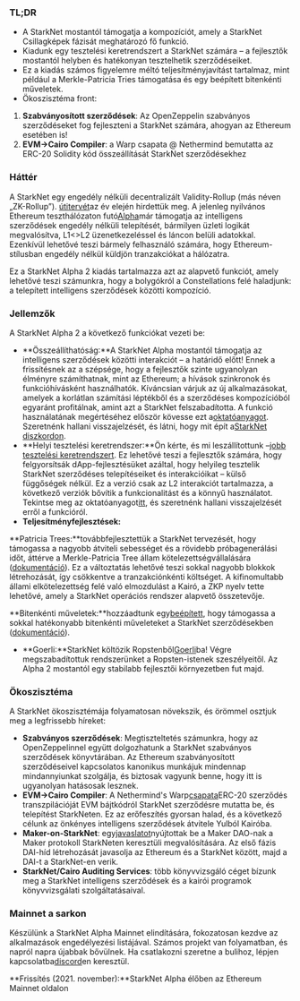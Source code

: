 ### TL;DR

* A StarkNet mostantól támogatja a kompozíciót, amely a StarkNet Csillagképek fázisát meghatározó fő funkció.
* Kiadunk egy tesztelési keretrendszert a StarkNet számára – a fejlesztők mostantól helyben és hatékonyan tesztelhetik szerződéseiket.
* Ez a kiadás számos figyelemre méltó teljesítményjavítást tartalmaz, mint például a Merkle-Patricia Tries támogatása és egy beépített bitenkénti műveletek.
* Ökoszisztéma front:

1. **Szabványosított szerződések**: Az OpenZeppelin szabványos szerződéseket fog fejleszteni a StarkNet számára, ahogyan az Ethereum esetében is!
2. **EVM->Cairo Compiler**: a Warp csapata @ Nethermind bemutatta az ERC-20 Solidity kód összeállítását StarkNet szerződésekhez

### Háttér

A StarkNet egy engedély nélküli decentralizált Validity-Rollup (más néven „ZK-Rollup”). [útitervét](https://medium.com/starkware/on-the-road-to-starknet-a-permissionless-stark-powered-l2-zk-rollup-83be53640880)az év elején hirdettük meg. A jelenleg nyilvános Ethereum teszthálózaton futó[Alpha](https://medium.com/starkware/starknet-alpha-1-90c3348cca4f)már támogatja az intelligens szerződések engedély nélküli telepítését, bármilyen üzleti logikát megvalósítva, L1<>L2 üzenetkezeléssel és láncon belüli adatokkal. Ezenkívül lehetővé teszi bármely felhasználó számára, hogy Ethereum-stílusban engedély nélkül küldjön tranzakciókat a hálózatra.

Ez a StarkNet Alpha 2 kiadás tartalmazza azt az alapvető funkciót, amely lehetővé teszi számunkra, hogy a bolygókról a Constellations felé haladjunk: a telepített intelligens szerződések közötti kompozíció.

### Jellemzők

A StarkNet Alpha 2 a következő funkciókat vezeti be:

* **Összeállíthatóság:**A StarkNet Alpha mostantól támogatja az intelligens szerződések közötti interakciót – a határidő előtt! Ennek a frissítésnek az a szépsége, hogy a fejlesztők szinte ugyanolyan élményre számíthatnak, mint az Ethereum; a hívások szinkronok és funkcióhívásként használhatók. Kíváncsian várjuk az új alkalmazásokat, amelyek a korlátlan számítási léptékből és a szerződéses kompozícióból egyaránt profitálnak, amint azt a StarkNet felszabadította. A funkció használatának megértéséhez először kövesse ezt a[oktatóanyagot](https://www.cairo-lang.org/docs/hello_starknet/calling_contracts.html). Szeretnénk hallani visszajelzését, és látni, hogy mit épít a[StarkNet diszkordon](https://discord.gg/uJ9HZTUk2Y).
* **Helyi tesztelési keretrendszer:**Ön kérte, és mi leszállítottunk –[jobb tesztelési keretrendszert](https://github.com/starkware-libs/cairo-lang/tree/master/src/starkware/starknet/testing). Ez lehetővé teszi a fejlesztők számára, hogy felgyorsítsák dApp-fejlesztésüket azáltal, hogy helyileg tesztelik StarkNet szerződéses telepítéseiket és interakcióikat – külső függőségek nélkül. Ez a verzió csak az L2 interakciót tartalmazza, a következő verziók bővítik a funkcionalitást és a könnyű használatot. Tekintse meg az oktatóanyagot[itt](https://www.cairo-lang.org/docs/hello_starknet/unit_tests.html), és szeretnénk hallani visszajelzését erről a funkcióról.
* **Teljesítményfejlesztések:**

**Patricia Trees:**továbbfejlesztettük a StarkNet tervezését, hogy támogassa a nagyobb átviteli sebességet és a rövidebb próbagenerálási időt, áttérve a Merkle-Patricia Tree állam kötelezettségvállalására ([dokumentáció](https://github.com/starkware-libs/cairo-lang/blob/master/src/starkware/cairo/common/patricia_utils.py)). Ez a változtatás lehetővé teszi sokkal nagyobb blokkok létrehozását, így csökkentve a tranzakciónkénti költséget. A kifinomultabb állami elkötelezettség felé való elmozdulást a Kairó, a ZKP nyelv tette lehetővé, amely a StarkNet operációs rendszer alapvető összetevője.

**Bitenkénti műveletek:**hozzáadtunk egy[beépített](https://www.cairo-lang.org/docs/how_cairo_works/builtins.html), hogy támogassa a sokkal hatékonyabb bitenkénti műveleteket a StarkNet szerződésekben ([dokumentáció](https://www.cairo-lang.org/docs/reference/common_library.html#common-library-bitwise)).

* **Goerli:**StarkNet költözik Ropstenből[Goerli](https://goerli.etherscan.io/address/0xee02F29aE9A4988aE064940bF11954d6eafE26Ac)ba! Végre megszabadítottuk rendszerünket a Ropsten-istenek szeszélyeitől. Az Alpha 2 mostantól egy stabilabb fejlesztői környezetben fut majd.

### Ökoszisztéma

A StarkNet ökoszisztémája folyamatosan növekszik, és örömmel osztjuk meg a legfrissebb híreket:

* **Szabványos szerződések**: Megtiszteltetés számunkra, hogy az OpenZeppelinnel együtt dolgozhatunk a StarkNet szabványos szerződések könyvtárában. Az Ethereum szabványosított szerződéseivel kapcsolatos kanonikus munkájuk mindennap mindannyiunkat szolgálja, és biztosak vagyunk benne, hogy itt is ugyanolyan hatásosak lesznek.
* **EVM->Cairo Compiler**: A Nethermind's Warp[csapata](https://medium.com/nethermind-eth/warp-your-way-to-starknet-ddd6856875e0)ERC-20 szerződés transzpilációját EVM bájtkódról StarkNet szerződésre mutatta be, és telepítést StarkNeten. Ez az erőfeszítés gyorsan halad, és a következő célunk az önkényes intelligens szerződések átvitele Yulból Kairóba.
* **Maker-on-StarkNet**: egy[javaslatot](https://forum.makerdao.com/t/mip39c2-sp19-adding-the-starknet-engineering-core-unit-sne-001/9745)nyújtottak be a Maker DAO-nak a Maker protokoll StarkNeten keresztüli megvalósítására. Az első fázis DAI-híd létrehozását javasolja az Ethereum és a StarkNet között, majd a DAI-t a StarkNet-en verik.
* **StarkNet/Cairo Auditing Services**: több könyvvizsgáló céget bízunk meg a StarkNet intelligens szerződések és a kairói programok könyvvizsgálati szolgáltatásaival.

### Mainnet a sarkon

Készülünk a StarkNet Alpha Mainnet elindítására, fokozatosan kezdve az alkalmazások engedélyezési listájával. Számos projekt van folyamatban, és napról napra újabbak bővülnek. Ha csatlakozni szeretne a bulihoz, lépjen kapcsolatba[discord](https://discord.gg/uJ9HZTUk2Y)en keresztül.

**Frissítés (2021. november):**StarkNet Alpha élőben az Ethereum Mainnet oldalon